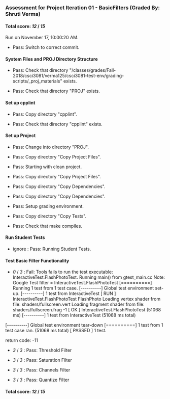 ### Assessment for Project Iteration 01 - BasicFilters (Graded By: Shruti Verma)

#### Total score: _12_ / _15_

Run on November 17, 10:00:20 AM.

+ Pass: Switch to correct commit.




#### System Files and PROJ Directory Structure

+ Pass: Check that directory "/classes/grades/Fall-2018/csci3081/verma125/csci3081-test-env/grading-scripts/_proj_materials" exists.

+ Pass: Check that directory "PROJ" exists.


#### Set up cpplint

+ Pass: Copy directory "cpplint".



+ Pass: Check that directory "cpplint" exists.


#### Set up Project

+ Pass: Change into directory "PROJ".

+ Pass: Copy directory "Copy Project Files".



+ Pass: Starting with clean project.



+ Pass: Copy directory "Copy Project Files".



+ Pass: Copy directory "Copy Dependencies".



+ Pass: Copy directory "Copy Dependencies".



+ Pass: Setup grading environment.



+ Pass: Copy directory "Copy Tests".



+ Pass: Check that make compiles.




#### Run Student Tests

+  ignore : Pass: Running Student Tests.




#### Test Basic Filter Functionality

+  _0_ / _3_ : Fail: Tools
    fails to run the test executable: InteractiveTest.FlashPhotoTest.
Running main() from gtest_main.cc
Note: Google Test filter = InteractiveTest.FlashPhotoTest
[==========] Running 1 test from 1 test case.
[----------] Global test environment set-up.
[----------] 1 test from InteractiveTest
[ RUN      ] InteractiveTest.FlashPhotoTest
FlashPhoto
Loading vertex shader from file: shaders/fullscreen.vert
Loading fragment shader from file: shaders/fullscreen.frag
-1
[       OK ] InteractiveTest.FlashPhotoTest (51068 ms)
[----------] 1 test from InteractiveTest (51068 ms total)

[----------] Global test environment tear-down
[==========] 1 test from 1 test case ran. (51068 ms total)
[  PASSED  ] 1 test.

return code: -11



+  _3_ / _3_ : Pass: Threshold Filter



+  _3_ / _3_ : Pass: Saturation Filter



+  _3_ / _3_ : Pass: Channels Filter



+  _3_ / _3_ : Pass: Quantize Filter



#### Total score: _12_ / _15_

